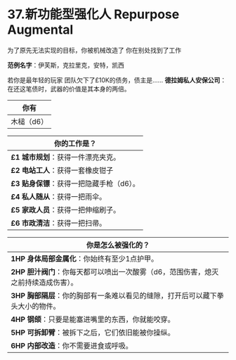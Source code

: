 # 37.新功能型强化人 Repurpose Augmental
为了原先无法实现的目标，你被机械改造了
你在别处找到了工作

**范例名字**：伊芙斯，克拉里克，安特，凯西

若你是最年轻的玩家
团队欠下了£10K的债务，债主是……
**德拉姆私人安保公司**：在还这笔债时，武器的价值是其本身的两倍。

| 你有                 |
| ------------------------ |
| 木槌（d6）|

| 你的工作是？                 |
| ------------------------ |
| **£1** **城市规划**：获得一件漂亮夹克。 |
| **£2** **电站工人**：获得一套橡皮钳子         |
| **£3** **贴身保镖**：获得一把隐藏手枪（d6）。         |
| **£4** **私人随从**：获得一把雨伞。         |
| **£5** **家政人员**：获得一把伸缩刷子。  |
| **£6** **市政清洁**：获得一把扫帚。   |

| 你是怎么被强化的？                 |
| ------------------------ |
| **1HP** **身体局部金属化**：你始终有至少1点护甲。 |
| **2HP** **胆汁阀门**：你每天都可以喷出一次酸雾（d6，范围伤害，熄灭之前持续造成伤害）。       |
| **3HP** **胸部隔层**：你的胸部有一条难以看见的缝隙，打开后可以藏下拳头大小的物件。        |
| **4HP** **钢颌**：只要是能塞进嘴里的东西，你就能咬穿。         |
| **5HP** **可拆卸臂**：被拆下之后，它们依旧能被你操纵。   |
| **6HP** **内部改造**：你不需要进食或呼吸。 |
